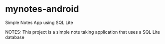 # mynotes-android
Simple Notes App using SQL Lite

NOTES: This project is a simple note taking application that uses a SQL Lite database
